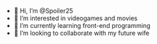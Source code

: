 - 👋 Hi, I’m @Spoiler25
- 👀 I’m interested in videogames and movies
- 🌱 I’m currently learning front-end programming
- 💞️ I’m looking to collaborate with my future wife


<!---
Spoiler25/Spoiler25 is a ✨ special ✨ repository because its `README.md` (this file) appears on your GitHub profile.
You can click the Preview link to take a look at your changes.
--->
